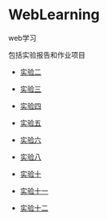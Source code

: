 # WebLearning

web学习

包括实验报告和作业项目

* [实验二](https://nfcbx.github.io/WebLearning/experiment2/index.html)
* [实验三](https://nfcbx.github.io/WebLearning/experiment3/index.html)

* [实验四](https://nfcbx.github.io/WebLearning/experiment4/index.html)
* [实验五](https://nfcbx.github.io/WebLearning/experiment5/index.html)

* [实验六](https://nfcbx.github.io/WebLearning/experiment6/index.html)
* [实验八](https://nfcbx.github.io/WebLearning/experiment8/index.html)

* [实验十](https://nfcbx.github.io/WebLearning/experiment10/index.html)
* [实验十一](https://nfcbx.github.io/WebLearning/experiment11/index.html)

* [实验十二](https://nfcbx.github.io/WebLearning/experiment12/index.html)
